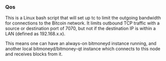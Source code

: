 ### Qos ###

This is a Linux bash script that will set up tc to limit the outgoing bandwidth for connections to the Bitcoin network. It limits outbound TCP traffic with a source or destination port of 7070, but not if the destination IP is within a LAN (defined as 192.168.x.x).

This means one can have an always-on bitmoneyd instance running, and another local bitmoneyd/bitmoney-qt instance which connects to this node and receives blocks from it.
